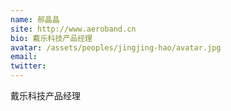 ```yaml
---
name: 郝晶晶
site: http://www.aeroband.cn
bio: 戴乐科技产品经理
avatar: /assets/peoples/jingjing-hao/avatar.jpg
email: 
twitter: 
---
```

戴乐科技产品经理
